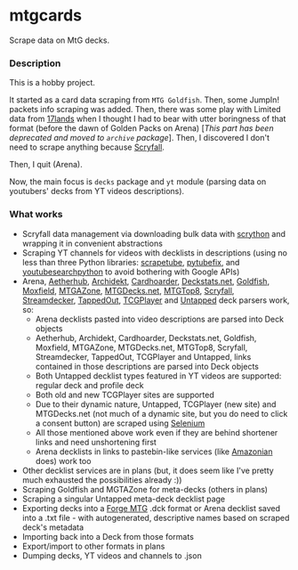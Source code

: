 # mtgcards
Scrape data on MtG decks.

### Description

This is a hobby project.

It started as a card data scraping from `MTG Goldfish`. Then, some JumpIn! packets info scraping 
was added. Then, there was some play with Limited data from [17lands](https://www.17lands.com) when 
I thought I had to bear with utter boringness of that format (before the dawn of Golden Packs on 
Arena) [_This part has been deprecated and moved to `archive` package_]. Then, I discovered I 
don't need to scrape anything because [Scryfall](https://scryfall.com).

Then, I quit (Arena).

Now, the main focus is `decks` package and `yt` module (parsing data on youtubers' decks from YT videos 
descriptions).

### What works

* Scryfall data management via downloading bulk data with 
  [scrython](https://github.com/NandaScott/Scrython) and wrapping it in convenient abstractions
* Scraping YT channels for videos with decklists in descriptions (using no less than three Python 
  libraries: [scrapetube](https://github.com/dermasmid/scrapetube), 
  [pytubefix](https://github.com/JuanBindez/pytubefix), and 
  [youtubesearchpython](https://github.com/alexmercerind/youtube-search-python) to avoid bothering 
  with Google APIs)
* Arena, [Aetherhub](https://aetherhub.com), [Archidekt](https://archidekt.com), [Cardhoarder](https://www.cardhoarder.com), 
  [Deckstats.net](https://deckstats.net), [Goldfish](https://www.mtggoldfish.com), [Moxfield](https://www.moxfield.com), 
  [MTGAZone](https://mtgazone.com), [MTGDecks.net](https://mtgdecks.net), 
  [MTGTop8](https://mtgtop8.com/index), [Scryfall](https://scryfall.com), 
  [Streamdecker](https://www.streamdecker.com/landing), [TappedOut](https://tappedout.net), 
  [TCGPlayer](https://infinite.tcgplayer.com) and [Untapped](https://mtga.untapped.gg) deck parsers 
  work, so:
    * Arena decklists pasted into video descriptions are parsed into Deck objects
    * Aetherhub, Archidekt, Cardhoarder, Deckstats.net, Goldfish, Moxfield, MTGAZone, MTGDecks.net, 
      MTGTop8, Scryfall, Streamdecker, TappedOut, TCGPlayer and Untapped, links contained in those 
      descriptions are parsed into Deck objects
    * Both Untapped decklist types featured in YT videos are supported: regular deck and profile deck
    * Both old and new TCGPlayer sites are supported
    * Due to their dynamic nature, Untapped, TCGPlayer (new site) and MTGDecks.net (not much of a 
      dynamic site, but you do need to click a consent button) are scraped using 
      [Selenium](https://github.com/SeleniumHQ/Selenium)
    * All those mentioned above work even if they are behind shortener links and need unshortening first
    * Arena decklists in links to pastebin-like services (like 
      [Amazonian](https://www.youtube.com/@Amazonian) does) work too
* Other decklist services are in plans (but, it does seem like I've pretty much exhausted the possibilities already :))
* Scraping Goldfish and MGTAZone for meta-decks (others in plans)
* Scraping a singular Untapped meta-deck decklist page
* Exporting decks into a [Forge MTG](https://github.com/Card-Forge/forge) .dck format or Arena 
  decklist saved into a .txt file - with autogenerated, descriptive names based on scraped deck's 
  metadata
* Importing back into a Deck from those formats
* Export/import to other formats in plans
* Dumping decks, YT videos and channels to .json
